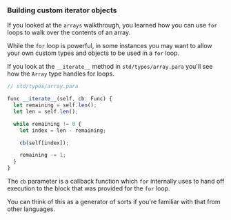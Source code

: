 ### Building custom iterator objects

If you looked at the `arrays` walkthrough,
you learned how you can use `for` loops to walk
over the contents of an array.

While the `for` loop is powerful, in some instances you may want to allow your own custom types and objects to be used in a `for` loop.

If you look at the `__iterate__` method in `std/types/array.para` you'll see how the `Array` type handles for loops.

```javascript
// std/types/array.para

func __iterate__(self, cb: Func) {
  let remaining = self.len();
  let len = self.len();

  while remaining != 0 {
    let index = len - remaining;

    cb(self[index]);

    remaining -= 1;
  }
}
```

The `cb` parameter is a callback function which `for` internally uses to hand off execution to the block that was provided for the `for` loop.

You can think of this as a generator of sorts if you're familiar with that from other languages.


